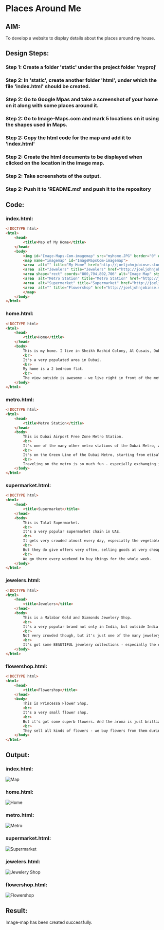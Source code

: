 # Places Around Me
## AIM:
To develop a website to display details about the places around my house.

## Design Steps:

### Step 1:  Create a folder 'static' under the project folder 'myproj'

### Step 2: In 'static', create another folder 'html', under which the file 'index.html' should be created.

### Step 2: Go to Google Mpas and take a screenshot of your home on it along with some places around it.

### Step 2: Go to Image-Maps.com and mark 5 locations on it using the shapes used in Maps.

### Step 2: Copy the html code for the map and add it to 'index.html'

### Step 2: Create the html documents to be displayed when clicked on the location in the image map.

### Step 2: Take screenshots of the output.

### Step 2: Push it to 'README.md' and push it to the repository

## Code:
### index.html:
```html
<!DOCTYPE html>
<html>
    <head>
        <title>Map of My Home</title>
    </head>
    <body>
        <img id="Image-Maps-Com-imagemap" src="myhome.JPG" border="0" width="802" height="706" orgWidth="802" orgHeight="706" usemap="#imagemap" alt="" />
        <map name="imagemap" id="ImageMapsCom-imagemap">
        <area  alt="" title="My Home" href="http://joeljohnjobinse.student.saveetha.in:8000/static/html/home.html/" shape="rect" coords="293,339,435,392" style="outline:none;" target="_self"     />
        <area  alt="Jewelers" title="Jewelers" href="http://joeljohnjobinse.student.saveetha.in:8000/static/html/jewelers.html/" shape="rect" coords="424,294,481,339" style="outline:none;" target="_self"     />
        <area shape="rect" coords="800,704,802,706" alt="Image Map" style="outline:none;" title="Image Map" href="https://www.image-maps.com/" />
        <area  alt="Metro Station" title="Metro Station" href="http://joeljohnjobinse.student.saveetha.in:8000/static/html/metro.html/" shape="poly" coords="497,534,418,452,310,418,394,499" style="outline:none;" target="_self"     />
        <area  alt="Supermarket" title="Supermarket" href="http://joeljohnjobinse.student.saveetha.in:8000/static/html/supermarket.html/" shape="poly" coords="405,82,429,53,489,91,472,124" style="outline:none;" target="_self"     />
        <area  alt="" title="Flowershop" href="http://joeljohnjobinse.student.saveetha.in:8000/static/html/flowershop.html/" shape="poly" coords="210,502,288,544,270,573,187,534" style="outline:none;" target="_self"     />
        </map>
    </body>
</html>
```
### home.html:
```html
<!DOCTYPE html>
<html>
    <head>
        <title>Home</title>
    </head>
    <body>
        This is my home. I live in Sheikh Rashid Colony, Al Qusais, Dubai. 
        <br>
        It's a very populated area in Dubai. 
        <br>
        My home is a 2 bedroom flat. 
        <br>
        The view outside is awesome - we live right in front of the metro station, so we can see trains going in and out all the time.
    </body>
</html>
```
### metro.html:
```html
<!DOCTYPE html>
<html>
    <head>
        <title>Metro Station</title>
    </head>
    <body>
        This is Dubai Airport Free Zone Metro Station. 
        <br>
        It's one of the many other metro stations of the Dubai Metro, and one of three metro stations in Al Qusais.
        <br>
        It's on the Green Line of the Dubai Metro, starting from etisalat to Creek Metro Station.
        <br>
        Traveling on the metro is so much fun - especially exchanging in time at the interchange stations!!!
    </body>
</html>
```
### supermarket.html:
```html
<!DOCTYPE html>
<html>
    <head>
        <title>Supermarket</title>
    </head>
    <body>
        This is Talal Supermarket. 
        <br>
        It's a very popular supermarket chain in UAE.
        <br>
        It gets very crowded almost every day, especially the vegetable area. And even long queues at the billing counter! 
        <br>
        But they do give offers very often, selling goods at very cheap rates compared to others.
        <br>
        We go there every weekend to buy things for the whole week.
    </body>
</html>
```
### jewelers.html:
```html
<!DOCTYPE html>
<html>
    <head>
        <title>Jewelers</title>
    </head>
    <body>
        This is a Malabar Gold and Diamonds Jewelery Shop. 
        <br>
        It's a very popular brand not only in India, but outside India as well.
        <br>
        Not very crowded though, but it's just one of the many jewelery shops in the vicinity. 
        <br>
        It's got some BEAUTIFUL jewelery collections - especially the diamond ones.
    </body>
</html>
```
### flowershop.html:
```html
<!DOCTYPE html>
<html>
    <head>
        <title>Flowershop</title>
    </head>
    <body>
        This is Princessa Flower Shop. 
        <br>
        It's a very small flower shop.
        <br>
        But it's got some superb flowers. And the aroma is just brilliant. 
        <br>
        They sell all kinds of flowers - we buy flowers from them during Onam.
    </body>
</html>
```

## Output:
### index.html:
![Map](index.JPG)

### home.html:
![Home](home.JPG)

### metro.html:
![Metro](metro.JPG)

### supermarket.html:
![Supermarket](supermarket.JPG)

### jewelers.html:
![Jewelery Shop](jewelers.JPG)

### flowershop.html:
![Flowershop](flowershop.JPG)

## Result:
Image-map has been created successfully.